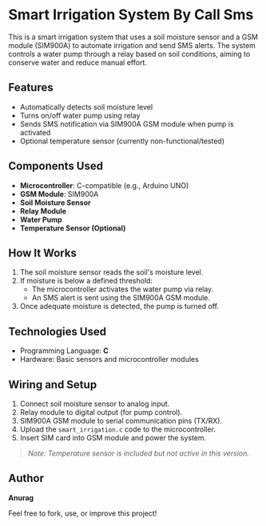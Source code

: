 # Smart Irrigation System By Call Sms

This is a smart irrigation system that uses a soil moisture sensor and a GSM module (SIM900A) to automate irrigation and send SMS alerts. The system controls a water pump through a relay based on soil conditions, aiming to conserve water and reduce manual effort.

## Features

- Automatically detects soil moisture level
- Turns on/off water pump using relay
- Sends SMS notification via SIM900A GSM module when pump is activated
- Optional temperature sensor (currently non-functional/tested)

## Components Used

- **Microcontroller**: C-compatible (e.g., Arduino UNO)
- **GSM Module**: SIM900A
- **Soil Moisture Sensor**
- **Relay Module**
- **Water Pump**
- **Temperature Sensor (Optional)**

## How It Works

1. The soil moisture sensor reads the soil's moisture level.
2. If moisture is below a defined threshold:
   - The microcontroller activates the water pump via relay.
   - An SMS alert is sent using the SIM900A GSM module.
3. Once adequate moisture is detected, the pump is turned off.

## Technologies Used

- Programming Language: **C**
- Hardware: Basic sensors and microcontroller modules

## Wiring and Setup

1. Connect soil moisture sensor to analog input.
2. Relay module to digital output (for pump control).
3. SIM900A GSM module to serial communication pins (TX/RX).
4. Upload the `smart_irrigation.c` code to the microcontroller.
5. Insert SIM card into GSM module and power the system.

> *Note: Temperature sensor is included but not active in this version.*
## Author

**Anurag**  

Feel free to fork, use, or improve this project!

